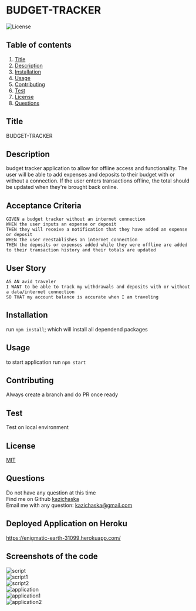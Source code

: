 # BUDGET-TRACKER

![License](https://img.shields.io/badge/License-MIT%20-yellow.svg)

## Table of contents

1. [Title](#title)
2. [Description](#description)
3. [Installation](#installation)
4. [Usage](#usage)
5. [Contributing](#contributing)
6. [Test](#test)
7. [License](#license)
8. [Questions](#questions)

## Title

BUDGET-TRACKER

## Description

budget tracker application to allow for offline access and functionality. The user will be able to add expenses and deposits to their budget with or without a connection. If the user enters transactions offline, the total should be updated when they're brought back online.

## Acceptance Criteria

```
GIVEN a budget tracker without an internet connection
WHEN the user inputs an expense or deposit
THEN they will receive a notification that they have added an expense or deposit
WHEN the user reestablishes an internet connection
THEN the deposits or expenses added while they were offline are added to their transaction history and their totals are updated
```

## User Story

```
AS AN avid traveler
I WANT to be able to track my withdrawals and deposits with or without a data/internet connection
SO THAT my account balance is accurate when I am traveling
```

## Installation

run `npm install`; which will install all dependend packages

## Usage

to start application run `npm start`

## Contributing

Always create a branch and do PR once ready

## Test

Test on local environment

## License

[MIT](https://gist.github.com/nicolasdao/a7adda51f2f185e8d2700e1573d8a633#mit-license)

## Questions

Do not have any question at this time<br />
Find me on Github [kazichaska](https://github.com/kazichaska)<br />
Email me with any question: kazichaska@gmail.com <br />

## Deployed Application on Heroku

https://enigmatic-earth-31099.herokuapp.com/

## Screenshots of the code

![script](assets/images/script.png)</br>
![script1](assets/images/script1.png)</br>
![script2](assets/images/script2.png)</br>
![application](assets/images/application.png)</br>
![application1](assets/images/application1.png)</br>
![application2](assets/images/application2.png)</br>
